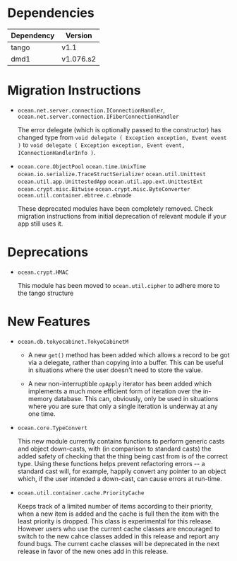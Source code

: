Dependencies
============

Dependency | Version
-----------|---------
tango      | v1.1
dmd1       | v1.076.s2

Migration Instructions
======================

* `ocean.net.server.connection.IConnectionHandler`,
  `ocean.net.server.connection.IFiberConnectionHandler`

  The error delegate (which is optionally passed to the constructor) has changed
  type from `void delegate ( Exception exception, Event event )` to `void
  delegate ( Exception exception, Event event, IConnectionHandlerInfo )`.

* `ocean.core.ObjectPool`
  `ocean.time.UnixTime`
  `ocean.io.serialize.TraceStructSerializer`
  `ocean.util.Unittest`
  `ocean.util.app.UnittestedApp`
  `ocean.util.app.ext.UnittestExt`
  `ocean.crypt.misc.Bitwise`
  `ocean.crypt.misc.ByteConverter`
  `ocean.util.container.ebtree.c.ebnode`

  These deprecated modules have been completely removed. Check migration
  instructions from initial deprecation of relevant module if your app
  still uses it.

Deprecations
============

* `ocean.crypt.HMAC`

  This module has been moved to `ocean.util.cipher` to adhere more to the
  tango structure

New Features
============

* `ocean.db.tokyocabinet.TokyoCabinetM`

  * A new `get()` method has been added which allows a record to be got via a
    delegate, rather than copying into a buffer. This can be useful in situations
    where the user doesn't need to store the value.

  * A new non-interruptible `opApply` iterator has been added which implements a
    much more efficient form of iteration over the in-memory database. This can,
    obviously, only be used in situations where you are sure that only a single
    iteration is underway at any one time.

* `ocean.core.TypeConvert`

  This new module currently contains functions to perform generic casts and
  object down-casts, with (in comparison to standard casts) the added safety of
  checking that the thing being cast from is of the correct type. Using these
  functions helps prevent refactoring errors -- a standard cast will, for
  example, happily convert any pointer to an object which, if the user intended
  a down-cast, can cause errors at run-time.

* `ocean.util.container.cache.PriorityCache`

  Keeps track of a limited number of items according to their priority, when a
  new item is added and the cache is full then the item with the least priority
  is dropped.
  This class is experimental for this release. However users who use the current
  cache classes are encouraged to switch to the new cahce classes added in this
  release and report any found bugs. The current cache classes will be
  deprecated in the next release in favor of the new ones add in this release.
